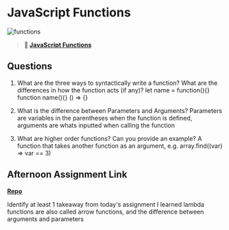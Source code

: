 # JavaScript Functions

![functions](https://bcw.blob.core.windows.net/public/img/function-anatomy.jpg)

> **📖 [JavaScript Functions](https://codeworksacademy.com/fs-student-guide/resources/wk2/02-Functions)**

## Questions

1. What are the three ways to syntactically write a function? What are the differences in how the function acts (if any)?
let name = function(){}
function name(){}
() => {}

2. What is the difference between Parameters and Arguments?
Parameters are variables in the parentheses when the function is defined, arguments are whats inputted when calling the function

3. What are higher order functions? Can you provide an example?
A function that takes another function as an argument, e.g. array.find((var) => var == 3)

## Afternoon Assignment Link

**[Repo](https://github.com/derekhearst/codeworks/tree/master/Week2/d2LostPackages)**

Identify at least 1 takeaway from today's assignment
I learned lambda functions are also called arrow functions, and the difference between arguments and parameters